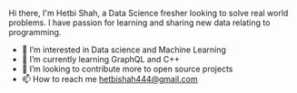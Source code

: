 Hi there, I'm Hetbi Shah, a Data Science fresher looking to solve real world problems. I have passion for learning and sharing new data relating to programming. 
- 👀 I’m interested in Data science and Machine Learning 
- 🌱 I’m currently learning GraphQL and C++
- 💞️ I’m looking to contribute more to open source projects
- 📫 How to reach me hetbishah444@gmail.com
